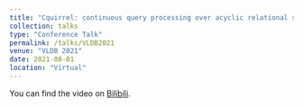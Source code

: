 ```yaml
---
title: "Cquirrel: continuous query processing over acyclic relational schemas"
collection: talks
type: "Conference Talk"
permalink: /talks/VLDB2021
venue: "VLDB 2021"
date: 2021-08-01
location: "Virtual"
---
```


You can find the video on [Bilibili](https://www.bilibili.com/video/BV1h3411z7Ak/?spm_id_from=333.788.videocard.6).

